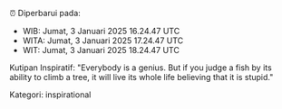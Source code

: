 ⏰ Diperbarui pada:
- WIB: Jumat, 3 Januari 2025 16.24.47 UTC
- WITA: Jumat, 3 Januari 2025 17.24.47 UTC
- WIT: Jumat, 3 Januari 2025 18.24.47 UTC

Kutipan Inspiratif:
"Everybody is a genius. But if you judge a fish by its ability to climb a tree, it will live its whole life believing that it is stupid."


Kategori: inspirational

